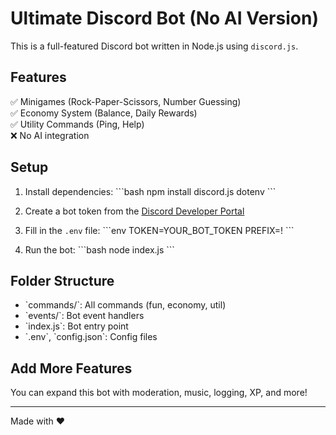 # Ultimate Discord Bot (No AI Version)

This is a full-featured Discord bot written in Node.js using `discord.js`.

## Features

✅ Minigames (Rock-Paper-Scissors, Number Guessing)  
✅ Economy System (Balance, Daily Rewards)  
✅ Utility Commands (Ping, Help)  
❌ No AI integration

## Setup

1. Install dependencies:
\`\`\`bash
npm install discord.js dotenv
\`\`\`

2. Create a bot token from the [Discord Developer Portal](https://discord.com/developers/applications)

3. Fill in the `.env` file:
\`\`\`env
TOKEN=YOUR_BOT_TOKEN
PREFIX=!
\`\`\`

4. Run the bot:
\`\`\`bash
node index.js
\`\`\`

## Folder Structure

- \`commands/\`: All commands (fun, economy, util)
- \`events/\`: Bot event handlers
- \`index.js\`: Bot entry point
- \`.env\`, \`config.json\`: Config files

## Add More Features

You can expand this bot with moderation, music, logging, XP, and more!

---
Made with ❤️
